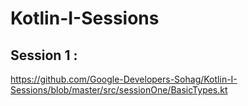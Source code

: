 # Kotlin-I-Sessions

## Session 1 : 
https://github.com/Google-Developers-Sohag/Kotlin-I-Sessions/blob/master/src/sessionOne/BasicTypes.kt


